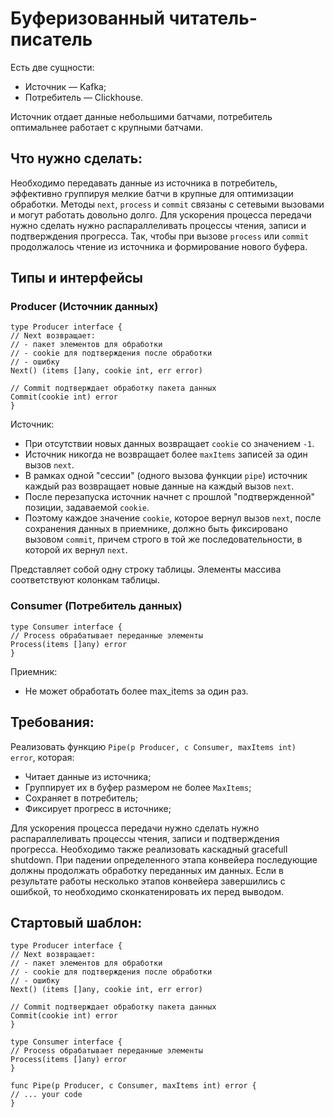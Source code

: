 # Буферизованный читатель-писатель

Есть две сущности:
* Источник — Kafka;
* Потребитель — Clickhouse.

Источник отдает данные небольшими батчами, потребитель оптимальнее работает с крупными батчами.

## Что нужно сделать:
Необходимо передавать данные из источника в потребитель, эффективно группируя мелкие батчи в крупные для оптимизации обработки.
Методы `next`, `process` и `commit` связаны с сетевыми вызовами и могут работать довольно долго.
Для ускорения процесса передачи нужно сделать нужно распараллеливать процессы чтения, записи и подтверждения прогресса.
Так, чтобы при вызове `process` или `commit` продолжалось чтение из источника и формирование нового буфера.

## Типы и интерфейсы

### Producer (Источник данных)
```golang
type Producer interface {
// Next возвращает:
// - пакет элементов для обработки
// - cookie для подтверждения после обработки
// - ошибку 
Next() (items []any, cookie int, err error)

// Commit подтверждает обработку пакета данных
Commit(cookie int) error
}
```

Источник:
* При отсутствии новых данных возвращает `cookie` со значением `-1`.
* Источник никогда не возвращает более `maxItems` записей за один вызов `next`.
* В рамках одной "сессии" (одного вызова функции `pipe`) источник каждый раз возвращает новые данные на каждый вызов `next`.
* После перезапуска источник начнет с прошлой "подтвержденной" позиции, задаваемой `cookie`.
* Поэтому каждое значение `cookie`, которое вернул вызов `next`, после сохранения данных в приемнике,
  должно быть фиксировано вызовом `commit`, причем строго в той же последовательности, в которой их вернул `next`.

Представляет собой одну строку таблицы.
Элементы массива соответствуют колонкам таблицы.

### Consumer (Потребитель данных)
```golang
type Consumer interface {
// Process обрабатывает переданные элементы
Process(items []any) error
}
```

Приемник:
* Не может обработать более max_items за один раз.

## Требования:
Реализовать функцию `Pipe(p Producer, c Consumer, maxItems int) error`, которая:

* Читает данные из источника;
* Группирует их в буфер размером не более `MaxItems`;
* Сохраняет в потребитель;
* Фиксирует прогресс в источнике;

Для ускорения процесса передачи нужно сделать нужно распараллеливать процессы чтения, записи и подтверждения прогресса.
Необходимо также реализовать каскадный gracefull shutdown.
При падении определенного этапа конвейера последующие должны продолжать обработку переданных им данных.
Если в результате работы несколько этапов конвейера завершились с ошибкой, то необходимо сконкатенировать их перед выводом.

## Стартовый шаблон:
```golang
type Producer interface {
// Next возвращает:
// - пакет элементов для обработки
// - cookie для подтверждения после обработки
// - ошибку
Next() (items []any, cookie int, err error)

// Commit подтверждает обработку пакета данных
Commit(cookie int) error
}

type Consumer interface {
// Process обрабатывает переданные элементы
Process(items []any) error
}

func Pipe(p Producer, c Consumer, maxItems int) error {
// ... your code
}
```
